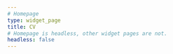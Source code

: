 ```yaml
---
# Homepage
type: widget_page
title: CV
# Homepage is headless, other widget pages are not.
headless: false
---
```

